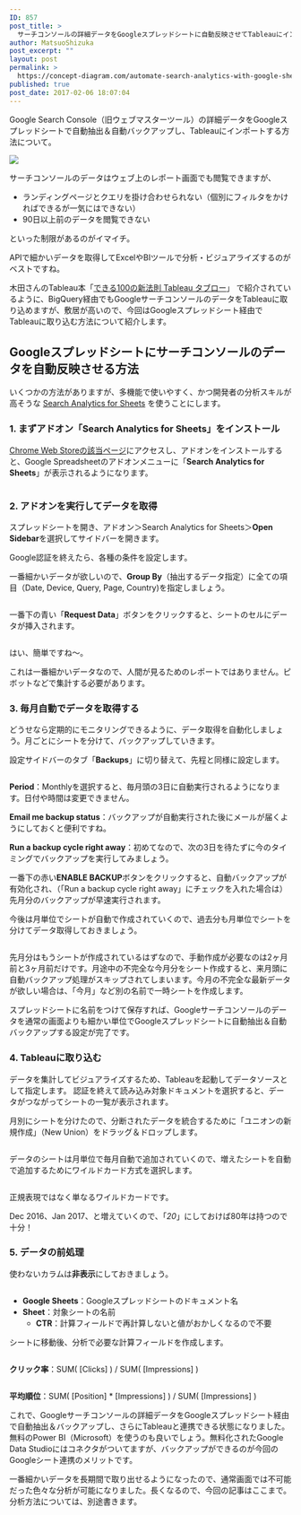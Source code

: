 ```yaml
---
ID: 857
post_title: >
  サーチコンソールの詳細データをGoogleスプレッドシートに自動反映させてTableauにインポートする方法
author: MatsuoShizuka
post_excerpt: ""
layout: post
permalink: >
  https://concept-diagram.com/automate-search-analytics-with-google-sheets-and-tableau/
published: true
post_date: 2017-02-06 18:07:04
---
```

Google Search Console（旧ウェブマスターツール）の詳細データをGoogleスプレッドシートで自動抽出＆自動バックアップし、Tableauにインポートする方法について。

<img src="http://files.cms-ia.webnode.com/200000373-699966a932/tableau-google-spreadsheet.png" />

サーチコンソールのデータはウェブ上のレポート画面でも閲覧できますが、

- ランディングページとクエリを掛け合わせられない（個別にフィルタをかければできるが一気にはできない）
- 90日以上前のデータを閲覧できない

といった制限があるのがイマイチ。

APIで細かいデータを取得してExcelやBIツールで分析・ビジュアライズするのがベストですね。

木田さんのTableau本「<a href="http://amzn.asia/3Y7zSXi" target="_blank">できる100の新法則 Tableau タブロー</a>」 で紹介されているように、BigQuery経由でもGoogleサーチコンソールのデータをTableauに取り込めますが、敷居が高いので、今回はGoogleスプレッドシート経由でTableauに取り込む方法について紹介します。

## Googleスプレッドシートにサーチコンソールのデータを自動反映させる方法
いくつかの方法がありますが、多機能で使いやすく、かつ開発者の分析スキルが高そうな <a href="https://searchanalyticsforsheets.com/" target="_blank">Search Analytics for Sheets</a> を使うことにします。

### 1. まずアドオン「Search Analytics for Sheets」をインストール
<a href="https://chrome.google.com/webstore/detail/search-analytics-for-shee/ieciiohbljgdndgfhgmdjhjgganlbncj" target="_blank">Chrome Web Storeの該当ページ</a>にアクセスし、アドオンをインストールすると、Google Spreadsheetのアドオンメニューに「**Search Analytics for Sheets**」が表示されるようになります。

<img src="http://files.cms-ia.webnode.com/200000363-c5832c63db/google-spreadsheet-addon-menu-ja.png" alt="" />

### 2. アドオンを実行してデータを取得
スプレッドシートを開き、アドオン＞Search Analytics for Sheets＞**Open Sidebar**を選択してサイドバーを開きます。

Google認証を終えたら、各種の条件を設定します。

一番細かいデータが欲しいので、**Group By**（抽出するデータ指定）に全ての項目（Date, Device, Query, Page, Country)を指定しましょう。

<img src="http://files.cms-ia.webnode.com/200000364-3b29d3c24e/search-analytics-config-requests.png" alt="" />

一番下の青い「**Request Data**」ボタンをクリックすると、シートのセルにデータが挿入されます。

<img src="http://files.cms-ia.webnode.com/200000365-5123b521d7/search-analytics-retrieved-data.png" alt="" />

はい、簡単ですね〜。

これは一番細かいデータなので、人間が見るためのレポートではありません。ピボットなどで集計する必要があります。

### 3. 毎月自動でデータを取得する
どうせなら定期的にモニタリングできるように、データ取得を自動化しましょう。月ごとにシートを分けて、バックアップしていきます。

設定サイドバーのタブ「**Backups**」に切り替えて、先程と同様に設定します。

<img src="http://files.cms-ia.webnode.com/200000366-3b0cc3c06a/search-analytics-config-backups.png" alt="" />

**Period**：Monthlyを選択すると、毎月頭の3日に自動実行されるようになります。日付や時間は変更できません。

**Email me backup status**：バックアップが自動実行された後にメールが届くようにしておくと便利ですね。

**Run a backup cycle right away**：初めてなので、次の3日を待たずに今のタイミングでバックアップを実行してみましょう。

一番下の赤い**ENABLE BACKUP**ボタンをクリックすると、自動バックアップが有効化され、（「Run a backup cycle right away」にチェックを入れた場合は）先月分のバックアップが早速実行されます。

今後は月単位でシートが自動で作成されていくので、過去分も月単位でシートを分けてデータ取得しておきましょう。

<img src="http://files.cms-ia.webnode.com/200000367-3903a39fe5/search-analytics-sheets-structure.png" alt="" />

先月分はもうシートが作成されているはずなので、手動作成が必要なのは2ヶ月前と3ヶ月前だけです。月途中の不完全な今月分をシート作成すると、来月頭に自動バックアップ処理がスキップされてしまいます。今月の不完全な最新データが欲しい場合は、「今月」など別の名前で一時シートを作成します。

スプレッドシートに名前をつけて保存すれば、Googleサーチコンソールのデータを通常の画面よりも細かい単位でGoogleスプレッドシートに自動抽出＆自動バックアップする設定が完了です。

### 4. Tableauに取り込む
データを集計してビジュアライズするため、Tableauを起動してデータソースとして指定します。 認証を終えて読み込み対象ドキュメントを選択すると、データがつながってシートの一覧が表示されます。

月別にシートを分けたので、分断されたデータを統合するために「ユニオンの新規作成」（New Union）をドラッグ＆ドロップします。

<img src="http://files.cms-ia.webnode.com/200000368-84c7385c0a/tableau-datasource-google-spreadsheet-union.png" alt="" />

データのシートは月単位で毎月自動で追加されていくので、増えたシートを自動で追加するためにワイルドカード方式を選択します。

<img src="http://files.cms-ia.webnode.com/system_preview_detail_200000369-122d913271/tableau-datasource-google-spreadsheet-union-wildcard.png" alt="" />

正規表現ではなく単なるワイルドカードです。

Dec 2016、Jan 2017、と増えていくので、「*20*」にしておけば80年は持つので十分！

### 5. データの前処理
使わないカラムは**非表示**にしておきましょう。

<img src="http://files.cms-ia.webnode.com/200000370-edb2aeead0/tableau-datasource-hide.png" alt="" />

- **Google Sheets**：Googleスプレッドシートのドキュメント名
- **Sheet**：対象シートの名前
   - **CTR**：計算フィールドで再計算しないと値がおかしくなるので不要

シートに移動後、分析で必要な計算フィールドを作成します。

<img src="http://files.cms-ia.webnode.com/system_preview_detail_200000371-094950a444/tableau-calc-field-ctr.png" alt="" />

**クリック率**：SUM( [Clicks] ) / SUM( [Impressions] )

<img src="http://files.cms-ia.webnode.com/system_preview_detail_200000372-9d4d09e46f/tableau-calc-field-position.png" alt="" />

**平均順位**：SUM( [Position] * [Impressions] ) / SUM( [Impressions] )

これで、Googleサーチコンソールの詳細データをGoogleスプレッドシート経由で自動抽出＆バックアップし、さらにTableauと連携できる状態になりました。無料のPower BI（Microsoft）を使うのも良いでしょう。無料化されたGoogle Data Studioにはコネクタがついてますが、バックアップができるのが今回のGoogleシート連携のメリットです。

一番細かいデータを長期間で取り出せるようになったので、通常画面では不可能だった色々な分析が可能になりました。長くなるので、今回の記事はここまで。 分析方法については、別途書きます。